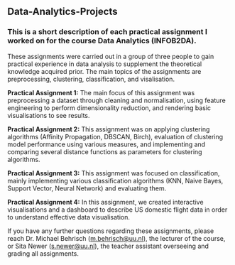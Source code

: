 ## Data-Analytics-Projects

### This is a short description of each practical assignment I worked on for the course Data Analytics (INFOB2DA). 
These assignments were carried out in a group of three people to gain practical experience in data analysis to supplement the theoretical knowledge acquired prior. The main topics of the assignments are preprocessing, clustering, classification, and visalisation.

**Practical Assignment 1:**
The main focus of this assignment was preprocessing a dataset through cleaning and normalisation, using feature engineering to perform dimensionality reduction, and rendering basic visualisations to see results.

**Practical Assignment 2:**
This assignment was on applying clustering algorithms (Affinity Propagation, DBSCAN, Birch), evaluation of clustering model performance using various measures, and implementing and comparing several distance functions as parameters for clustering algorithms.

**Practical Assignment 3:**
This assignment was focused on classification, mainly implementing various classification algorithms (KNN, Naive Bayes, Support Vector, Neural Network) and evaluating them.

**Practical Assignment 4:**
In this assignment, we created interactive visualisations and a dashboard to describe US domestic flight data in order to understand effective data visualisation.

If you have any further questions regarding these assignments, please reach Dr. Michael Behrisch (m.behrisch@uu.nl), the lecturer of the course, or Sita Newer (s.newer@uu.nl), the teacher assistant overseeing and grading all assignments.
